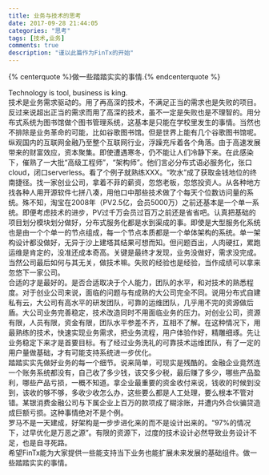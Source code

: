 ```yaml
---
title: 业务与技术的思考
date: 2017-09-28 21:44:05
categories: "思考"
tags: [技术,业务]
comments: true
description: "谨以此篇作为FinTx的开始"
---
```


<!-- 标签 方式，要求版本在0.4.5或以上 -->
{% centerquote %}做一些踏踏实实的事情.{% endcenterquote %}    

Technology is tool, business is king.    
技术是业务需求驱动的。用了再高深的技术，不满足正当的需求也是失败的项目。反过来说超出正当的需求而用了高深的技术，虽不一定是失败也是不理智的。用分布式系统为图书馆做个图书管理系统，这基本是只能在学校里发生的事情。当然也不排除是业务革命的可能，比如谷歌图书馆。但是世界上能有几个谷歌图书馆呢。    
纵观国内的互联网金融乃至整个互联网行业，浮躁充斥着各个角落。由于高速发展带来的财富效应，资本聚集。即使遭遇寒冬，仍不能让人们冷静下来。在此感染下，催熟了一大批“高级工程师”，“架构师”。他们言必分布式语必服务化，张口cloud，闭口serverless。看了个例子就熟练XXX。“吹水”成了获取金钱地位的终南捷径。找一家创业公司，拿着不菲的薪资，忽悠老板，忽悠投资人。从各种地方找各种人用开源软件七拼八凑，用他口中那些技术做了个每天个位数访问量的系统。殊不知，淘宝在2008年（PV2.5亿，会员5000万）之前还基本是一个单一系统。即便考虑技术的进步，PV过千万会员过百万之前还是省省吧。认真把基础的项目划分模块划分做好，分布式服务化都是水到渠成的事。即使是大型服务化系统也是由一个个单一的节点组成，每一个节点本质都是一个单体架构的系统。单一架构设计都没做好，无异于沙上建塔其结果可想而知。但问题百出，人肉硬扛，累跑运维是肯定的，没准还成本奇高。关键是最终才发现，业务没做好，需求没完成。当然公司最后如何与其无关，做技术嘛。失败的经验也是经验，当作成绩可以拿来忽悠下一家公司。   
 合适的才是最好的。是否合适取决于个人能力，团队的水平，和对技术的熟悉程度。对于创业公司来说，面临的问题与有成熟的大公司完全不同。说用分布式自建私有云，大公司有高水平的研发团队，可靠的运维团队，几乎用不完的资源做后盾。大公司业务完善稳定，技术改造同时不用面临业务的压力。对创业公司，资源有限，人员有限，资金有限，团队水平参差不齐，互相不了解。在这种情况下，用最熟练的技术，快速实现业务需求，把业务流程，用户体验作好，精雕细琢。先让业务稳定下来才是首要目标。有了经过业务洗礼的可靠技术运维团队，有了一定的用户量做基础，才有可能支持系统进一步优化。   
 踏踏实实先做好业务的每一个细节。说来简单，可现实是残酷的。金融企业竟然连一个账务系统都没有，自己收了多少钱，该交多少税，最后赚了多少，哪些产品盈利，哪些产品亏损，一概不知道。拿企业最重要的资金收付来说，钱收的时候到没到，该收的够不够，多收少收怎么办，这些要么都是人工处理，要么根本不管对错。某银消费金融公司与下属企业上百万的款项成了糊涂账，并遭内外合伙骗贷造成巨额亏损。这种事情绝对不是个例。    
罗马不是一天建成，好架构是一步步进化来的而不是设计出来的。“97%的情况下，过早优化是万恶之源”。有限的资源下，过度的技术设计必然导致业务设计不足，也是自寻死路。     
希望FinTx能为大家提供一些能支持当下业务也能扩展未来发展的基础组件。做一些踏踏实实的事情。

